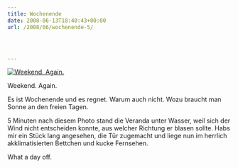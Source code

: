 ```yaml
---
title: Wochenende
date: 2008-06-13T18:40:43+00:00
url: /2008/06/wochenende-5/




---
```

<div class="flickr">
  <a href="http://www.flickr.com/photos/schreibblogade/2577535784/" title="Weekend. Again."><img src="//farm4.static.flickr.com/3021/2577535784_9da224a900.jpg" alt="Weekend. Again." /></a></p>

  <p>
    Weekend. Again.
  </p>
</div>

Es ist Wochenende und es regnet. Warum auch nicht. Wozu braucht man Sonne an den freien Tagen.

5 Minuten nach diesem Photo stand die Veranda unter Wasser, weil sich der Wind nicht entscheiden konnte, aus welcher Richtung er blasen sollte. Habs mir ein Stück lang angesehen, die Tür zugemacht und liege nun im herrlich akklimatisierten Bettchen und kucke Fernsehen.

What a day off.
